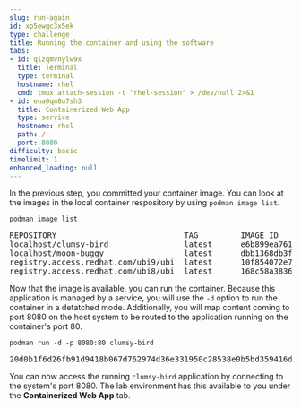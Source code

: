 ```yaml
---
slug: run-again
id: xp5ewqc3x5ek
type: challenge
title: Running the container and using the software
tabs:
- id: qizqmvnylw9x
  title: Terminal
  type: terminal
  hostname: rhel
  cmd: tmux attach-session -t "rhel-session" > /dev/null 2>&1
- id: ena0qm8u7sh3
  title: Containerized Web App
  type: service
  hostname: rhel
  path: /
  port: 8080
difficulty: basic
timelimit: 1
enhanced_loading: null
---
```

In the previous step, you committed your container image.  You can look at the images in the local container respository by using `podman image list`.

```bash,run
podman image list
```

<pre class="file">
REPOSITORY                           TAG         IMAGE ID      CREATED        SIZE
localhost/clumsy-bird                latest      e6b899ea7611  2 minutes ago  493 MB
localhost/moon-buggy                 latest      dbb1368db3f9  10 minutes ago 335 MB
registry.access.redhat.com/ubi9/ubi  latest      10f854072e7e  5 minutes ago  227 MB
registry.access.redhat.com/ubi8/ubi  latest      168c58a38365  15 minutes ago 228 MB
</pre>

Now that the image is available, you can run the container.  Because this application is managed by a service, you will use the `-d` option to run the container in a detatched mode.  Additionally, you will map content coming to port 8080 on the host system to be routed to the application running on the container's port 80.

```bash,run
podman run -d -p 8080:80 clumsy-bird
```

<pre class="file">
20d0b1f6d26fb91d9418b067d762974d36e331950c28538e0b5bd359416d8712
</pre>

You can now access the running `clumsy-bird` application by connecting to the system's port 8080.  The lab environment has this available to you under the __Containerized Web App__ tab.

